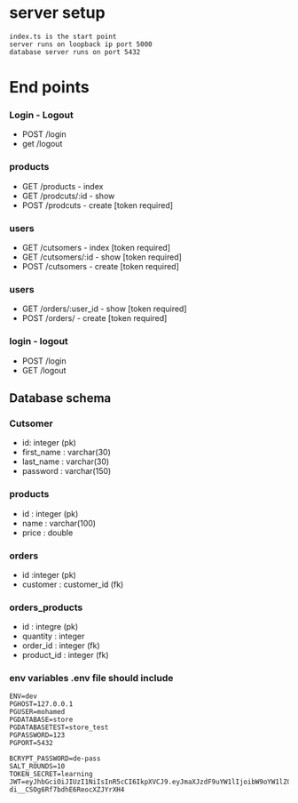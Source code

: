 #  server setup 
    index.ts is the start point 
    server runs on loopback ip port 5000
    database server runs on port 5432


#  End points

### Login - Logout
- POST /login
- get /logout

### products
-  GET /products     - index 
-  GET /prodcuts/:id  - show
-  POST /prodcuts    - create [token required]

### users
-  GET /cutsomers     - index [token required] 
-  GET /cutsomers/:id  - show [token required]
-  POST /cutsomers     - create  [token required]

### users
-  GET /orders/:user_id - show [token required] 
-  POST /orders/         - create [token required] 

### login - logout 
- POST /login 
- GET /logout


##  Database schema 
### Cutsomer 
- id: integer (pk)
- first_name : varchar(30)
- last_name : varchar(30)
- password : varchar(150)

### products
- id : integer (pk)
- name : varchar(100)
- price : double 

### orders
- id :integer (pk)
- customer : customer_id (fk)

### orders_products
- id : integre  (pk)
- quantity : integer
- order_id : integer  (fk)
- product_id : integer (fk)


### env variables   .env file should include 
    ENV=dev
    PGHOST=127.0.0.1
    PGUSER=mohamed
    PGDATABASE=store
    PGDATABASETEST=store_test
    PGPASSWORD=123
    PGPORT=5432

    BCRYPT_PASSWORD=de-pass
    SALT_ROUNDS=10
    TOKEN_SECRET=learning
    JWT=eyJhbGciOiJIUzI1NiIsInR5cCI6IkpXVCJ9.eyJmaXJzdF9uYW1lIjoibW9oYW1lZCIsImlkIjoxLCJpYXQiOjE2NTI3MzYzOTZ9.Qs2AFuIZA5Y6d-di__CSOg6Rf7bdhE6ReocXZJYrXH4